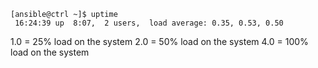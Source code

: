 ```
[ansible@ctrl ~]$ uptime
 16:24:39 up  8:07,  2 users,  load average: 0.35, 0.53, 0.50
```

1.0 = 25% load on the system
2.0 = 50% load on the system
4.0 = 100% load on the system

